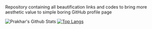 Repository containing all beautification links and codes to bring more aesthetic value to simple boring GitHub profile page 

![Prakhar's Github Stats](https://github-readme-stats.vercel.app/api?username=SinhaPrakhar38&show_icons=true&theme=dark&border_radius=10&include_all_commits=true&count_private=true&custom_title=PrakharSinha's_Github_Stats)
[![Top Langs](https://SinhaPrakhar38.Vercel.app/api/top-langs/?username=SinhaPrakhar38)](https://github.com/SinhaPrakhar38/SinhaPrakhar38)

